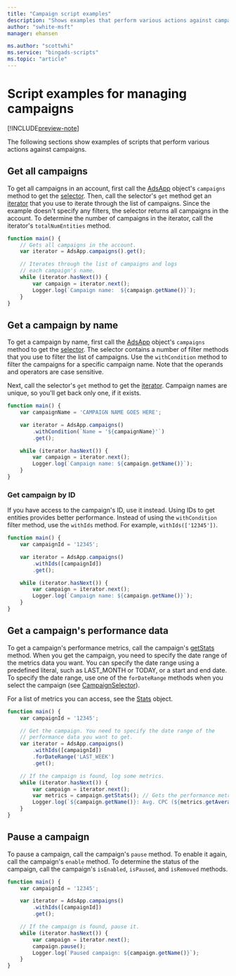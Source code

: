 ```yaml
---
title: "Campaign script examples"
description: "Shows examples that perform various actions against campaigns."
author: "swhite-msft"
manager: ehansen

ms.author: "scottwhi"
ms.service: "bingads-scripts"
ms.topic: "article"
---
```


# Script examples for managing campaigns

[!INCLUDE[preview-note](../includes/preview-note.md)]

The following sections show examples of scripts that perform various actions against campaigns.


## Get all campaigns

To get all campaigns in an account, first call the [AdsApp](../reference/AdsApp.md) object's `campaigns` method to get the [selector](../reference/CampaignSelector.md). Then, call the selector's `get` method get an [iterator](../reference/CampaignIterator.md) that you use to iterate through the list of campaigns. Since the example doesn't specify any filters, the selector returns all campaigns in the account. To determine the number of campaigns in the iterator, call the iterator's `totalNumEntities` method.


```javascript
function main() {
    // Gets all campaigns in the account.
    var iterator = AdsApp.campaigns().get();

    // Iterates through the list of campaigns and logs 
    // each campaign's name.
    while (iterator.hasNext()) {
        var campaign = iterator.next();
        Logger.log(`Campaign name:  ${campaign.getName()}`);
    }
}
```

## Get a campaign by name

To get a campaign by name, first call the [AdsApp](../reference/AdsApp.md) object's `campaigns` method to get the [selector](../reference/CampaignSelector.md). The selector contains a number of filter methods that you use to filter the list of campaigns. Use the `withCondition` method to filter the campaigns for a specific campaign name. Note that the operands and operators are case sensitive.

Next, call the selector's `get` method to get the [iterator](../reference/AdGroupIterator.md). Campaign names are unique, so you'll get back only one, if it exists. 


```javascript
function main() {
    var campaignName = 'CAMPAIGN NAME GOES HERE';

    var iterator = AdsApp.campaigns()
        .withCondition(`Name = '${campaignName}'`)
        .get();

    while (iterator.hasNext()) {
        var campaign = iterator.next();
        Logger.log(`Campaign name: ${campaign.getName()}`);
    }
}
```

### Get campaign by ID

If you have access to the campaign's ID, use it instead. Using IDs to get entities provides better performance. Instead of using the `withCondition` filter method, use the `withIds` method. For example, `withIds(['12345'])`.


```javascript
function main() {
    var campaignId = '12345';

    var iterator = AdsApp.campaigns()
        .withIds([campaignId])
        .get();

    while (iterator.hasNext()) {
        var campaign = iterator.next();
        Logger.log(`Campaign name: ${campaign.getName()}`);
    }
}
```


## Get a campaign's performance data

To get a campaign's performance metrics, call the campaign's [getStats](../reference/Campaign.md#getstats) method. When you get the campaign, you need to specify the date range of the metrics data you want. You can specify the date range using a predefined literal, such as LAST_MONTH or TODAY, or a start and end date. To specify the date range, use one of the `forDateRange` methods when you select the campaign (see [CampaignSelector](../reference/CampaignSelector.md)). 

For a list of metrics you can access, see the [Stats](../reference/Stats.md) object.


```javascript
function main() {
    var campaignId = '12345';

    // Get the campaign. You need to specify the date range of the
    // performance data you want to get.
    var iterator = AdsApp.campaigns()
        .withIds([campaignId])
        .forDateRange('LAST_WEEK')
        .get();

    // If the campaign is found, log some metrics.
    while (iterator.hasNext()) {
        var campaign = iterator.next();
        var metrics = campaign.getStats(); // Gets the performance metrics.
        Logger.log(`${campaign.getName()}: Avg. CPC (${metrics.getAverageCpc()}) | Conversion rate (${metrics.getConversionRate()})`);
    }
}
```

## Pause a campaign

To pause a campaign, call the campaign's `pause` method. To enable it again, call the campaign's `enable` method. To determine the status of the campaign, call the campaign's `isEnabled`, `isPaused`, and `isRemoved` methods.


```javascript
function main() {
    var campaignId = '12345';

    var iterator = AdsApp.campaigns()
        .withIds([campaignId])
        .get();

    // If the campaign is found, pause it.
    while (iterator.hasNext()) {
        var campaign = iterator.next();
        campaign.pause();
        Logger.log(`Paused campaign: ${campaign.getName()}`);
    }
}
```

<!--
## Get a campaign's device bid modifiers
```javascript
function getCampaignBidModifiers() {
  var campaignName = 'YOUR CAMPAIGN NAME';
  var campaignIterator = AdsApp.campaigns()
      .withCondition('Name = "' + campaignName + '"')
      .get();
  if (campaignIterator.hasNext()) {
    var campaign = campaignIterator.next();
    Logger.log('Campaign name: ' + campaign.getName());

    var platformIterator = campaign.targeting().platforms().get();
    while (platformIterator.hasNext()) {
      var platform = platformIterator.next();
      Logger.log(platform.getName() + ' bid modifier: ' +
          platform.getBidModifier());
    }
  }
```
-->
